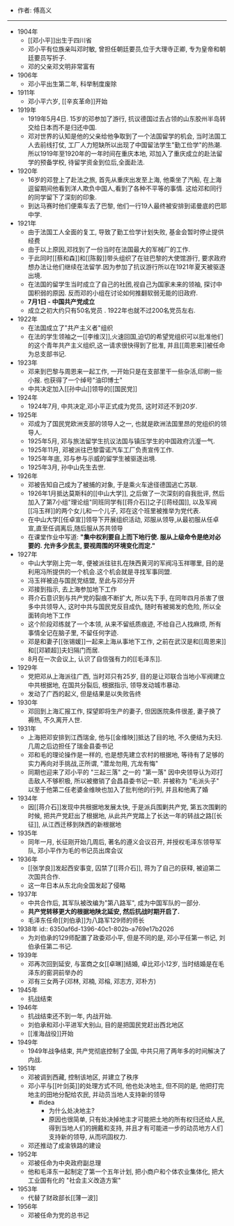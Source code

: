 - 作者: 傅高义
- ----
- 1904年
	- [[邓小平]]出生于四川省
	- 邓小平有位族亲叫邓时敏, 曾担任朝廷要员,位于大理寺正卿, 专为皇帝和朝廷要员写折子.
	- 邓的父亲邓文明非常富有
- 1906年
	- 邓小平出生第二年, 科举制度废除
- 1911年
	- 邓小平六岁, [[辛亥革命]]开始
- 1919年
	- 1919年5月4日. 15岁的邓参加了游行, 抗议德国过去占领的山东胶州半岛转交给日本而不是归还中国.
	- 邓对世界的认知是他的父亲给他争取到了一个法国留学的机会, 当时法国工人去前线打仗, 工厂人力短缺所以出现了中国留法学生"勤工俭学"的热潮. 所以1919年至1920年的一年时间在重庆本地, 邓加入了重庆成立的赴法留学的预备学校, 待留学资金到位后,全面赴法.
- 1920年
	- 16岁的邓登上了赴法之旅, 首先从重庆出发至上海, 他乘坐了汽船, 在上海逗留期间他看到洋人欺负中国人,看到了各种不平等的事情. 这给邓和同行的同学留下了深刻的印象.
	- 到达马赛时他们便乘车去了巴黎, 他们一行19人最终被安排到诺曼底的巴耶中学.
- 1921年
	- 由于法国工人全面的复工, 导致了勤工俭学计划失败, 基金会暂时停止提供经费
	- 由于以上原因,邓找到了一份当时在法国最大的军械厂的工作.
	- 于此同时[[蔡和森]]和[[陈毅]]带头组织了在驻巴黎的大使馆游行, 要求政府想办法让他们继续在法留学.因为参加了抗议游行所以在1921年夏天被驱逐出境.
	- 在法国的留学生当时成立了自己的社团,视自己为国家未来的领袖, 探讨中国积弱的原因. 反而邓的小组在讨论如何推翻软弱无能的旧政府.
	- **7月1日 - 中国共产党成立**
	- 成立之初大约只有50名党员 . 1922年也就不过200名党员左右.
- 1922年
	- 在法国成立了"共产主义者"组织
	- 在法的学生领袖之一[[李维汉]],火速回国,迫切的希望党组织可以批准他们的这个青年共产主义组织,这一请求很快得到了批准, 并且[[周恩来]]被任命为总支部书记.
- 1923年
	- 邓来到巴黎与周恩来一起工作, 一开始只是在支部里干一些杂活,印刷一些小报. 也获得了一个绰号"油印博士"
	- 中共决定加入[[孙中山]]领导的[[国民党]]
- 1924年
	- 1924年7月, 中共决定,邓小平正式成为党员, 这时邓还不到20岁.
- 1925年
	- 邓成为了国民党欧洲支部的领导人之一, 也就是欧洲法国里昂的党组织的领导人.
	- 1925年5月, 邓与旅法留学生抗议法国与镇压学生的中国政府沆瀣一气.
	- 1925年11月, 邓被派往巴黎雷诺汽车工厂负责宣传工作.
	- 1925年年底, 邓与参与示威的留学生被驱逐出境.
	- 1925年3月, 孙中山先生去世.
- 1926年
	- 邓被告知自己成为了被捕的对象, 于是乘火车途径德国逃亡苏联.
	- 1926年1月抵达莫斯科的[[中山大学]], 之后做了一次深刻的自我批评, 然后加入了第7小组"理论组"同班同学有[[蒋介石]]之子[[蒋经国]], 以及军阀[[冯玉祥]]的两个女儿和一个儿子, 邓在这个班里被推举为党代表.
	- 在中山大学[[任卓宣]]领导下开展组织活动, 邓服从领导,从最初服从任卓宣,直至任调离后,随后服从苏共领导
	- 在课堂作业中写道: **"集中权利要自上而下地行使. 服从上级命令是绝对必要的. 允许多少民主, 要视周围的环境变化而定."**
- 1927年
	- 中山大学刚上完一年, 便被派往驻扎在陕西黄河的军阀冯玉祥哪里, 目的是利用冯所提供的一个机会.这个机会就是寻找军事同盟.
	- 冯玉祥被迫与国民党结盟, 至此与邓分开
	- 邓接到指示, 去上海参加地下工作
	- 蒋介石意识到与共产党的裂痕不断扩大, 所以先下手, 在同年四月杀害了很多中共领导人, 这时中共与国民党反目成仇, 随时有被揭发的危险, 所以全面转向地下工作
	- 这个阶段邓练就了一个本领, 从来不留纸质痕迹, 不给自己人找麻烦, 所有事情全记在脑子里, 不留任何字迹.
	- 邓是和妻子[[张锡媛]]一起来上海从事地下工作, 之前在武汉是和[[周恩来]]和[[邓颖超]]夫妇隔门而居.
	- 8月在一次会议上, 认识了自信强有力的[[毛泽东]].
- 1929年
	- 党把邓从上海派往广西, 当时邓只有25岁, 目的是让邓联合当地小军阀建立中共根据地, 在国共分裂后, 根据指示, 领导发动城市暴动.
	- 发动了广西的起义, 但是结果是以失败告终
- 1930年
	- 邓回到上海汇报工作, 探望即将生产的妻子, 但因医院条件很差, 妻子换了褥热, 不久离开人世.
- 1931年
	- 上海把邓安排到江西瑞金, 他与[[金维映]]抵达了目的地, 不久便结为夫妇. 几周之后边担任了瑞金县委书记
	- 邓和毛的理论操作是一样的, 也是想先建立农村的根据地, 等待有了足够的实力再向对手挑战,正所谓, "潜龙勿用, 亢龙有悔"
	- 同期也迎来了邓小平的 "三起三落" 之一的 "第一落" 因中央领导认为邓打击敌人不够积极, 所以被撤销了会昌县委书记一职.  并被称为 "毛派头子" 以至于他第二任老婆金维映也加入了批判他的行列, 并且和他离了婚
- 1934年
	- 因[[蒋介石]]发现中共根据地发展太快, 于是派兵围剿共产党, 第五次围剿的时候, 把共产党赶出了根据地, 从此共产党踏上了长达一年的转战之路[[长征]], 从江西迁移到陕西的新根据地
- 1935年
	- 同年一月, 长征刚开始几周后, 著名的遵义会议召开, 并授权毛泽东领导军队, 邓小平作为毛的书记员出席会议
- 1936年
	- [[张学良]]发起西安事变, 囚禁了[[蒋介石]], 蒋为了自己的获释, 被迫第二次国共合作.
	- 这一年日本从东北向全国发起了侵略
- 1937年
	- 中共合作后, 其军队被改编为"第八路军", 成为中国军队的一部分.
	- **共产党转移更大的根据地陕北延安, 然后抗战时期开启了.**
	- 毛泽东任命[[刘伯承]]为八路军129师的师长
- 1938年
  id:: 6350af6d-1396-40c1-802b-a769e17b2026
	- 为刘伯承的129师配置了政委邓小平, 但是不同的是, 邓小平任第一书记, 刘伯承任第二书记.
- 1939年
	- 邓再次回到延安, 与富商之女[[卓琳]]结婚, 卓比邓小12岁, 当时结婚是在毛泽东的窑洞前举办的
	- 邓有三女两子(邓林, 邓楠, 邓榕, 邓志方, 邓朴方)
- 1945年
	- 抗战结束
- 1946年
	- 抗战结束还不到一年, 内战开始.
	- 刘伯承和邓小平进军大别山, 目的是把国民党赶出西北地区
	- [[淮海战役]]开始
- 1949年
	- 1949年战争结束, 共产党彻底控制了全国, 中共只用了两年多的时间解决了内战.
- 1951年
	- 邓被调到西藏, 控制该地区, 并建立了秩序
	- 邓小平与[[叶剑英]]的处理方式不同, 他也处决地主, 但不同的是, 他把打完地主的田地分配给农民, 并动员当地人支持新的领导
		- #idea
			- 为什么处决地主?
			- 原因也很简单, 只有处决掉地主才可能把土地的所有权归还给人民, 得到当地人们的拥戴和支持, 并且才有可能进一步的动员地方人们支持新的领导, 从而巩固权力.
	- 邓还推动了成渝铁路的建设
- 1952年
	- 邓被任命为中央政府副总理
	- 他和毛泽东一起制定了第一个五年计划, 把小商户和个体农业集体化, 把大工业国有化的 "社会主义改造方案"
- 1953年
	- 代替了财政部长[[薄一波]]
- 1956年
	- 邓被任命为党的总书记